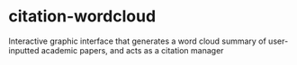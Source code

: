 # citation-wordcloud
Interactive graphic interface that generates a word cloud summary of user-inputted academic papers, and acts as a citation manager
